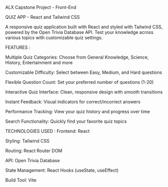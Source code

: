 ALX Capstone Project - Front-End

QUIZ APP - React and Tailwind CSS

A responsive quiz application built with React and styled with Tailwind CSS, powered by the Open Trivia Database API. Test your knowledge across various topics with customizable quiz settings.

FEATURES : 

Multiple Quiz Categories: Choose from General Knowledge, Science, History, Entertainment and more

Customizable Difficulty: Select between Easy, Medium, and Hard questions

Flexible Question Count: Set your preferred number of questions (1-20)

Interactive Quiz Interface: Clean, responsive design with smooth transitions

Instant Feedback: Visual indicators for correct/incorrect answers

Performance Tracking: View your quiz history and progress over time

Search Functionality: Quickly find your favorite quiz topics

TECHNOLOGIES USED :
Frontend: React

Styling: Tailwind CSS

Routing: React Router DOM

API: Open Trivia Database

State Management: React Hooks (useState, useEffect)

Build Tool: Vite
